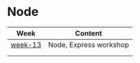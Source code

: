 # Node

| Week                            | Content                |
| ------------------------------- | ---------------------- |
| [week-13](./week-13/lessson.md) | Node, Express workshop |
|                                 |                        |
|                                 |                        |
